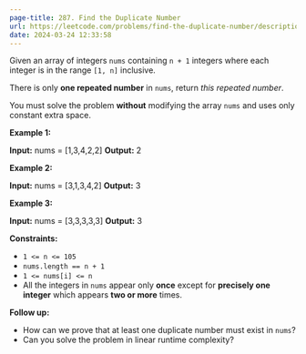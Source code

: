 ```yaml
---
page-title: 287. Find the Duplicate Number
url: https://leetcode.com/problems/find-the-duplicate-number/description/?envType=daily-question&envId=2024-03-24
date: 2024-03-24 12:33:58
---
```

Given an array of integers `nums` containing `n + 1` integers where each integer is in the range `[1, n]` inclusive.

There is only **one repeated number** in `nums`, return *this repeated number*.

You must solve the problem **without** modifying the array `nums` and uses only constant extra space.

**Example 1:**

**Input:** nums = \[1,3,4,2,2\]
**Output:** 2

**Example 2:**

**Input:** nums = \[3,1,3,4,2\]
**Output:** 3

**Example 3:**

**Input:** nums = \[3,3,3,3,3\]
**Output:** 3

**Constraints:**

-   `1 <= n <= 105`
-   `nums.length == n + 1`
-   `1 <= nums[i] <= n`
-   All the integers in `nums` appear only **once** except for **precisely one integer** which appears **two or more** times.

**Follow up:**

-   How can we prove that at least one duplicate number must exist in `nums`?
-   Can you solve the problem in linear runtime complexity?